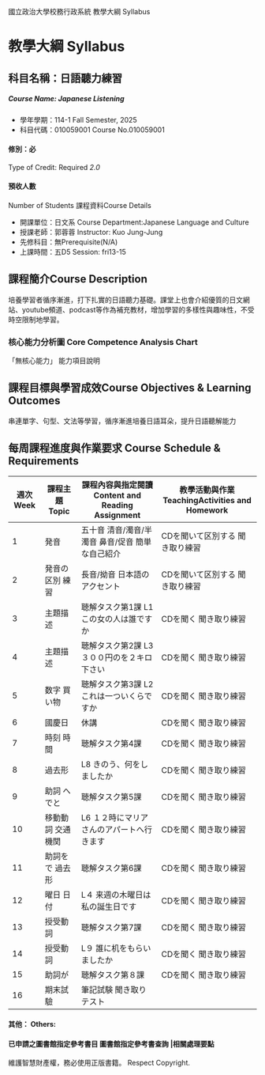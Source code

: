 國立政治大學校務行政系統 教學大綱 Syllabus
# 教學大綱 Syllabus
##  科目名稱：日語聽力練習
#####  Course Name: Japanese Listening
  * 學年學期：114-1 Fall Semester, 2025 
  * 科目代碼：010059001 Course No.010059001
#### 修別：必
Type of Credit: Required 
_2.0_
#### 預收人數
Number of Students
課程資料Course Details
  * 開課單位：日文系 Course Department:Japanese Language and Culture 
  * 授課老師：郭蓉蓉 Instructor: Kuo Jung-Jung 
  * 先修科目：無Prerequisite(N/A)
  * 上課時間：五D5 Session: fri13-15
##  課程簡介Course Description
培養學習者循序漸進，打下扎實的日語聽力基礎。課堂上也會介紹優質的日文網站、youtube頻道、podcast等作為補充教材，增加學習的多樣性與趣味性，不受時空限制地學習。
###  核心能力分析圖 Core Competence Analysis Chart
「無核心能力」 
能力項目說明
##  課程目標與學習成效Course Objectives & Learning Outcomes 
串連單字、句型、文法等學習，循序漸進培養日語耳朵，提升日語聽解能力
##  每周課程進度與作業要求 Course Schedule & Requirements
週次 Week |  課程主題 Topic |  課程內容與指定閱讀 Content and Reading Assignment |  教學活動與作業 TeachingActivities and Homework  
---|---|---|---  
1 |  発音 |  五十音 清音/濁音/半濁音 鼻音/促音 簡単な自己紹介 |  CDを聞いて区別する 聞き取り練習  
2 |  発音の区別 練習 |  長音/拗音 日本語のアクセント |  CDを聞いて区別する 聞き取り練習  
3 |  主題描述 |  聴解タスク第1課 L1 この女の人は誰ですか |  CDを聞く 聞き取り練習  
4 |  主題描述 |  聴解タスク第2課 L3 ３００円のを２キロ下さい |  CDを聞く 聞き取り練習  
5 |  数字 買い物 |  聴解タスク第3課 L2 これは一ついくらですか |  CDを聞く 聞き取り練習  
6 |  國慶日 |  休講 |  CDを聞く 聞き取り練習  
7 |  時刻 時間 |  聴解タスク第4課 |  CDを聞く 聞き取り練習  
8 |  過去形 |  L8 きのう、何をしましたか |  CDを聞く 聞き取り練習  
9 |  助詞 へでと |  聴解タスク第5課 |  CDを聞く 聞き取り練習  
10 |  移動動詞 交通機関 |  L6 １２時にマリアさんのアパートへ行きます |  CDを聞く 聞き取り練習  
11 |  助詞をで 過去形 |  聴解タスク第6課 |  CDを聞く 聞き取り練習  
12 |  曜日 日付 |  L４ 来週の木曜日は私の誕生日です |  CDを聞く 聞き取り練習  
13 |  授受動詞 |  聴解タスク第7課 |  CDを聞く 聞き取り練習  
14 |  授受動詞 |  L９ 誰に机をもらいましたか |  CDを聞く 聞き取り練習  
15 |  助詞が |  聴解タスク第８課 |  CDを聞く 聞き取り練習  
16 |  期末試驗 |  筆記試験 聞き取りテスト |   
####  其他： Others:
####  已申請之圖書館指定參考書目  圖書館指定參考書查詢 |相關處理要點
維護智慧財產權，務必使用正版書籍。 Respect Copyright.